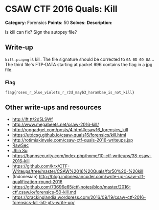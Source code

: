 # CSAW CTF 2016 Quals: Kill

**Category:** Forensics
**Points:** 50
**Solves:**
**Description:**

Is kill can fix? Sign the autopsy file?

## Write-up

`kill.pcapng` is kill. The file signature should be corrected to `0A 0D 0D 0A`... The third file's FTP-DATA starting at packet 696 contains the flag in a jpg file.

### Flag

`flag{roses_r_blue_violets_r_r3d_mayb3_harambae_is_not_kill}`

## Other write-ups and resources

* http://ift.tt/2d5LSWf
* http://www.megabeets.net/csaw-2016-kill/
* http://ropgadget.com/posts/4.html#csaw16_forensics_kill
* https://utdcsg.github.io/csaw-quals16/forensics/kill.html
* http://rotimiakinyele.com/csaw-ctf-quals-2016-writeups.jsp
* [RawSec](https://rawsec.ml/en/CSAW-2016-50-kill-forensics/)
* [Jhin Su](https://github.com/JhinSu/CSAW-2016-Write-Ups/tree/master/Forensics/Kill)
* https://bannsecurity.com/index.php/home/10-ctf-writeups/38-csaw-2016-kill
* https://github.com/krx/CTF-Writeups/tree/master/CSAW%2016%20Quals/for50%20-%20kill
* (Indonesian) http://blog.indonesiancoder.com/write-up-csaw-ctf-qualification-round-2016
* https://github.com/73696e65/ctf-notes/blob/master/2016-ctf.csaw.io/forensics-50-kill.md
* https://crackinglandia.wordpress.com/2016/09/19/csaw-ctf-2016-forensics-kill-50-pts-write-up/
